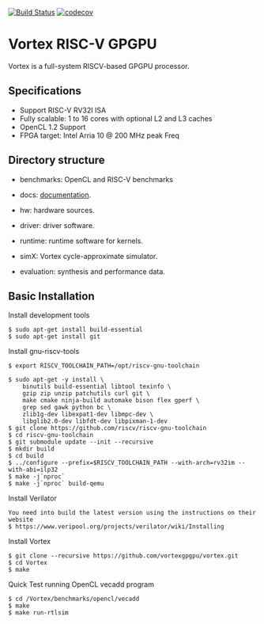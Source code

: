 [![Build Status](https://travis-ci.com/vortexgpgpu/vortex.svg?branch=master)](https://travis-ci.com/vortexgpgpu/vortex)
[![codecov](https://codecov.io/gh/vortexgpgpu/vortex/branch/master/graph/badge.svg)](https://codecov.io/gh/vortexgpgpu/vortex)

# Vortex RISC-V GPGPU

Vortex is a full-system RISCV-based GPGPU processor.

Specifications
--------------

- Support RISC-V RV32I ISA
- Fully scalable: 1 to 16 cores with optional L2 and L3 caches
- OpenCL 1.2 Support 
- FPGA target: Intel Arria 10 @ 200 MHz peak Freq

Directory structure
-------------------

- benchmarks: OpenCL and RISC-V benchmarks
 
- docs: [documentation](https://github.com/vortexgpgpu/vortex-dev/blob/master/doc/Vortex.md).

- hw: hardware sources.

- driver: driver software.

- runtime: runtime software for kernels.

- simX: Vortex cycle-approximate simulator.

- evaluation: synthesis and performance data.

Basic Installation
------------------

Install development tools 

    $ sudo apt-get install build-essential
    $ sudo apt-get install git

Install gnu-riscv-tools

    $ export RISCV_TOOLCHAIN_PATH=/opt/riscv-gnu-toolchain

    $ sudo apt-get -y install \
        binutils build-essential libtool texinfo \
        gzip zip unzip patchutils curl git \
        make cmake ninja-build automake bison flex gperf \
        grep sed gawk python bc \
        zlib1g-dev libexpat1-dev libmpc-dev \
        libglib2.0-dev libfdt-dev libpixman-1-dev 
    $ git clone https://github.com/riscv/riscv-gnu-toolchain
    $ cd riscv-gnu-toolchain
    $ git submodule update --init --recursive
    $ mkdir build
    $ cd build    
    $ ../configure --prefix=$RISCV_TOOLCHAIN_PATH --with-arch=rv32im --with-abi=ilp32
    $ make -j`nproc`  
    $ make -j`nproc` build-qemu

Install Verilator

    You need into build the latest version using the instructions on their website
    $ https://www.veripool.org/projects/verilator/wiki/Installing 

Install Vortex 

    $ git clone --recursive https://github.com/vortexgpgpu/vortex.git
    $ cd Vortex
    $ make

Quick Test running OpenCL vecadd program

    $ cd /Vortex/benchmarks/opencl/vecadd
    $ make
    $ make run-rtlsim
